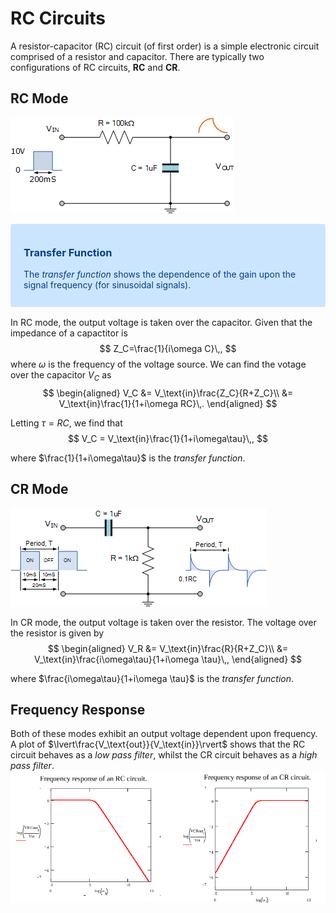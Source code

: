 RC Circuits
===========
A resistor-capacitor (RC) circuit  (of first order) is a simple electronic circuit comprised of a resistor and capacitor.
There are typically two configurations of RC circuits, **RC** and **CR**.

RC Mode
-------
![RC Integrator](images/integrator.gif)

<div style="color: #004085;background-color: #cce5ff;border-color: #b8daff;   position: relative;padding: .75rem 1.25rem;margin-bottom: 1rem;border: 1px solid transparent;border-radius: .25rem;">

### Transfer Function
The _transfer function_ shows the dependence of the gain upon the signal frequency (for sinusoidal signals).
</div>

In RC mode, the output voltage is taken over the capacitor. Given that the impedance of a capactitor is 
$$
    Z_C=\frac{1}{i\omega C}\,,
$$
where $\omega$ is the frequency of the voltage source. We can find the votage over the capacitor $V_C$ as
$$
\begin{aligned}
V_C &= V_\text{in}\frac{Z_C}{R+Z_C}\\
    &= V_\text{in}\frac{1}{1+i\omega RC}\,.
\end{aligned}
$$

Letting $\tau = RC$, we find that
$$
V_C = V_\text{in}\frac{1}{1+i\omega\tau}\,,
$$

where $\frac{1}{1+i\omega\tau}$ is the _transfer function_.


CR Mode
-------
![RC Differentiator](images/differentiator.gif)

In CR mode, the output voltage is taken over the resistor. The voltage over the resistor is given by
$$
\begin{aligned}
V_R &= V_\text{in}\frac{R}{R+Z_C}\\
    &= V_\text{in}\frac{i\omega\tau}{1+i\omega \tau}\,,
\end{aligned}
$$

where $\frac{i\omega\tau}{1+i\omega \tau}$ is the _transfer function_.

Frequency Response
------------------
Both of these modes exhibit an output voltage dependent upon frequency. A plot of $\lvert\frac{V_\text{out}}{V_\text{in}}\rvert$ shows that the RC circuit behaves as a _low pass filter_, whilst the CR circuit behaves as a _high pass filter_.
![Frequency response of RC and CR circuits](images/frequency-response.png)